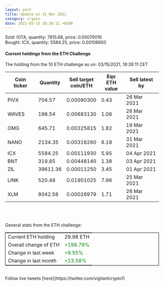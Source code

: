 ```yaml
---
layout: post
title: Update on 15 Mar 2021
category: crypto
date: 2021-03-15 18:26:11 +0100
---
```

<!-- Global site tag (gtag.js) - Google Analytics -->
<script async src="https://www.googletagmanager.com/gtag/js?id=UA-103831149-5"></script>
<script>
  window.dataLayer = window.dataLayer || [];
  function gtag(){dataLayer.push(arguments);}
  gtag('js', new Date());

  gtag('config', 'UA-103831149-5');
</script>
Sold: IOTA, quantity:      7815.68, price:   0.00076016<br>Bought: ICX, quantity:      5584.25, price:   0.00106600<br>

#### Current holdings from the ETH Challenge

The holding from the 10 ETH challenge as on: 03/15/2021, 18:26:11 CET

|Coin ticker|Quantity|Sell target<br>coin/ETH|Eqv ETH<br>value|Sell latest by|
|-----------|--------|-----------|-----------|--------------|
PIVX|704.57|  0.00090300|0.43|26 Mar 2021|
WAVES|198.54|  0.00683130|1.06|26 Mar 2021|
OMG|645.71|  0.00325815|1.82|19 Mar 2021|
NANO|2134.35|  0.00316260|6.18|31 Mar 2021|
ICX|5584.25|  0.00111930|5.95|04 Apr 2021|
BNT|319.85|  0.00448140|1.38|03 Apr 2021|
ZIL|39611.36|  0.00011250|3.45|01 Apr 2021|
LINK|520.48|  0.01901025|7.96|25 Mar 2021|
XLM|8042.58|  0.00026979|1.71|26 Mar 2021|

<br>
<br>
<br>
General stats from the ETH challenge:

<table style="border:1px solid black;margin-left:auto;margin-right:auto;">
	<tbody>
	<tr>
		<td>Current ETH holding</td>
		<td>     29.98 ETH</td>
	</tr>
	<tr>
		<td>Overall change of ETH</td>
		<td><font color="green">+199.79%</font></td>
	</tr>
	<tr>
		<td>Change in last week</td>
		<td><font color="green">+9.55%</font></td>
	</tr>
	<tr>
		<td>Change in last month</td>
		<td><font color="green">+23.58%</font></td>
	</tr>
	</tbody>
</table>

<br>
Follow live tweets [here](https://twitter.com/vigilantcrypto1)
<br>
<br>